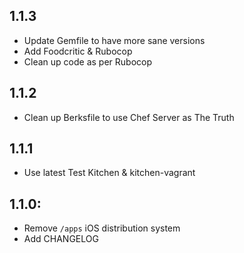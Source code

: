 ## 1.1.3

* Update Gemfile to have more sane versions
* Add Foodcritic & Rubocop
* Clean up code as per Rubocop

## 1.1.2

* Clean up Berksfile to use Chef Server as The Truth

## 1.1.1

* Use latest Test Kitchen & kitchen-vagrant

## 1.1.0:

* Remove `/apps` iOS distribution system
* Add CHANGELOG
